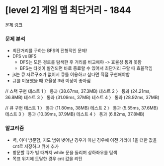 # [level 2] 게임 맵 최단거리 - 1844

[문제 링크](https://school.programmers.co.kr/learn/courses/30/lessons/1844)

### 문제 분석

- 최단거리를 구하는 BFS의 전형적인 문제!
- DFS vs BFS
  - DFS는 모든 경로를 탐색한 후 거리를 비교해야 -> 효율성 통과 못함
  - BFS는 타겟이 발견되면 바로 종료할 수 있어서 최단거리 구할 때 효율적임
- js는 큐 자료구조가 없어서 큐를 이용하고 싶다면 직접 구현해야함
- 큐를 이용했을 때 효율성 3배 이상이 좋아짐

// 스택 구현
테스트 1 〉 통과 (38.67ms, 37.3MB)
테스트 2 〉 통과 (24.21ms, 36.8MB)
테스트 3 〉 통과 (31.09ms, 37MB)
테스트 4 〉 통과 (28.92ms, 37MB)

// 큐 구현
테스트 1 〉 통과 (11.80ms, 38MB)
테스트 2 〉 통과 (5.55ms, 37.6MB)
테스트 3 〉 통과 (10.39ms, 37.9MB)
테스트 4 〉 통과 (6.82ms, 37.8MB)

### 알고리즘

- 벽, 이미 방문함, 지도 범위 벗어난 경우가 아닌 경우에 이전 거리에 1을 더한 값을 cnt로 저장하고 큐에 추가
- 방문할 큐가 빌 때까지 while 문을 돌리며 상하좌우를 탐색
- 목표 위치에 도달한 경우 cnt 값을 리턴
